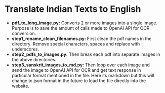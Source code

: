 # Translate Indian Texts to English

* **pdf_to_long_image.py:** Converts 2 or more images into a single image. Purpose is to save the amount of calls made to OpenAI API for OCR conversion.
* **step1_rename_clean_filenames.py:** First clean the pdf names in the directory. Remove special characters, spaces and replace with underscores.
* **step2_pdfs_to_images.py:** Then break each pdf into separate images in the above directories.
* **step3_sanskrit_images_to_md.py:** Then loop over each image and send the image to OpenAI API for OCR and get text response in particular format mentioned in the file. Here its markdown but this will change to json format in the future to load the file directly into the website.
